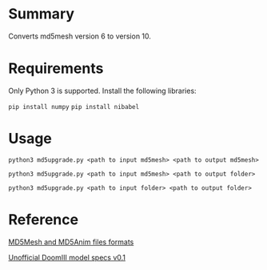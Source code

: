 # Summary

Converts md5mesh version 6 to version 10.

# Requirements

Only Python 3 is supported. Install the following libraries:

`pip install numpy`
`pip install nibabel`

# Usage

`python3 md5upgrade.py <path to input md5mesh> <path to output md5mesh>`

`python3 md5upgrade.py <path to input md5mesh> <path to output folder>`

`python3 md5upgrade.py <path to input folder> <path to output folder>`

# Reference

[MD5Mesh and MD5Anim files formats](http://tfc.duke.free.fr/coding/md5-specs-en.html)

[Unofficial DoomIII model specs v0.1](https://www.doomworld.com/forum/topic/57897-alpha-shotgun-mod/?page=4&tab=comments#comment-1581404)